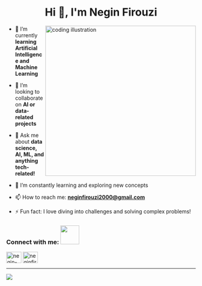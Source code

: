 <h1 align="center">Hi 👋, I'm Negin Firouzi</h1>

<img align="right" alt="coding illustration" width="400" src="https://mir-s3-cdn-cf.behance.net/project_modules/disp/601014116770475.6068beff4640a.gif">

- 🔭 I’m currently **learning Artificial Intelligence and Machine Learning** 

- 👯 I’m looking to collaborate on **AI or data-related projects** 

- 💬 Ask me about **data science, AI, ML, and anything tech-related!** 

- 🌱 I’m constantly learning and exploring new concepts 

- 📫 How to reach me: **neginfirouzi2000@gmail.com** 

- ⚡ Fun fact: I love diving into challenges and solving complex problems!

<h3 align="left">Connect with me: <img src="https://media.giphy.com/media/VgCDAzcKvsR6OM0uWg/giphy.gif" width="50"></h3>
<p align="left">
<a href="https://linkedin.com/in/negin-firouzi" target="blank"><img align="center" src="https://raw.githubusercontent.com/rahuldkjain/github-profile-readme-generator/master/src/images/icons/Social/linked-in-alt.svg" alt="negin-firouzi" height="30" width="40" /></a>
<a href="https://kaggle.com/neginfirouzi" target="blank"><img align="center" src="https://raw.githubusercontent.com/rahuldkjain/github-profile-readme-generator/master/src/images/icons/Social/kaggle.svg" alt="neginfirouzi" height="30" width="40" /></a>
</p>

---
[![](https://visitcount.itsvg.in/api?id=neginfirouzi&label=Profile%20Views&color=1&icon=0&pretty=false)](https://visitcount.itsvg.in)
